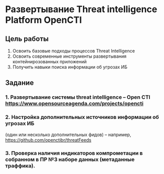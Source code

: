 # Развертывание Threat intelligence Platform OpenCTI

## Цель работы
1. Освоить базовые подходы процессов Threat Intelligence
2. Освоить современные инструменты развертывания контейнирозованных приложений
3. Получить навыки поиска информации об угрозах ИБ

## Задание

### 1. Развертывание системы threat intelligence – Open CTI https://www.opensourceagenda.com/projects/opencti

### 2. Настройка дополнительныx источников информации об угрозах ИБ 
(один или несколько дополнительных фидов) – например, https://github.com/openctibr/threatFeeds

### 3. Проверка наличия индикаторов компрометации в собранном в ПР №3 наборе данных (метаданные траффика).